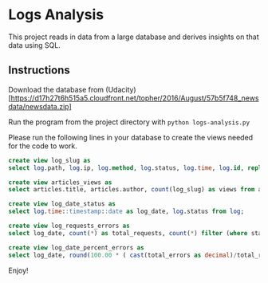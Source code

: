 # Logs Analysis
This project reads in data from a large database and derives insights on that data using SQL.

## Instructions

Download the database from (Udacity)[https://d17h27t6h515a5.cloudfront.net/topher/2016/August/57b5f748_newsdata/newsdata.zip]

Run the program from the project directory with `python logs-analysis.py`

Please run the following lines in your database to create the views needed for the code to work.

```sql
create view log_slug as
select log.path, log.ip, log.method, log.status, log.time, log.id, replace(log.path, '/article/', '') as slug from log;
```

```sql
create view articles_views as
select articles.title, articles.author, count(log_slug) as views from articles join log_slug on articles.slug = log_slug.slug group by articles.title, articles.author order by views desc
```

```sql
create view log_date_status as
select log.time::timestamp::date as log_date, log.status from log;
```

```sql
create view log_requests_errors as
select log_date, count(*) as total_requests, count(*) filter (where status like '%404%') as total_errors from log_date_status group by log_date;
```

```sql
create view log_date_percent_errors as
select log_date, round(100.00 * ( cast(total_errors as decimal)/total_requests), 2) as percent_errors from log_requests_errors;
```

Enjoy!